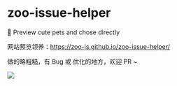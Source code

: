 # zoo-issue-helper
🍭 Preview cute pets and chose directly

网站预览领养：https://zoo-js.github.io/zoo-issue-helper/

做的略粗糙，有 Bug 或 优化的地方，欢迎 PR ~

![](https://github.com/zoo-js/zoo/blob/main/assets/pets.png?raw=true)
